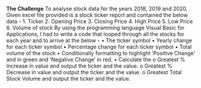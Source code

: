 **The Challenge**
  To analyse stock data for the years 2018, 2019 and 2020. 
  Given excel file provided is a stock ticker report and contained the below data -
    1.	Ticker
    2.	Opening Price
    3.	Closing Price
    4.	High Price
    5.	Low Price
    6.	Volume of stock
  By using the programming language Visual Basic for Applications, I had to write a code that looped through all the stocks for each year and to arrive at the below -
    •	The ticker symbol
    •	Yearly change for each ticker symbol
    •	Percentage change for each ticker symbol
    •	Total volume of the stock
    •	Conditionally formatting to highlight ‘Positive Change’ and in green and ‘Negative Change’ in red.
    •	Calculate the 
      o	Greatest % Increase in value and output the ticker and the value.
      o	Greatest % Decrease in value and output the ticker and the value.
      o	Greatest Total Stock Volume and output the ticker and the value.
